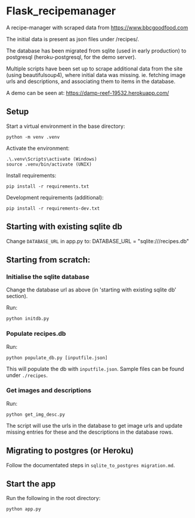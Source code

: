 # Flask_recipemanager

A recipe-manager with scraped data from https://www.bbcgoodfood.com

The initial data is present as json files under /recipes/.

The database has been migrated from sqlite (used in early production) to postgresql (heroku-postgresql, for the demo server).

Multiple scripts have been set up to scrape additional data from the site (using beautifulsoup4), where initial data was missing. ie. fetching image urls and descriptions, and associating them to items in the database.

A demo can be seen at:
https://damp-reef-19532.herokuapp.com/

## Setup

Start a virtual environment in the base directory:

    python -m venv .venv

Activate the environment:

    .\.venv\Scripts\activate (Windows)
    source .venv/bin/activate (UNIX)

Install requirements:

    pip install -r requirements.txt

Development requirements (additional):

    pip install -r requirements-dev.txt

## Starting with existing sqlite db

Change `DATABASE_URL` in app.py to:
    DATABASE_URL = "sqlite:///recipes.db"

## Starting from scratch:

### Initialise the sqlite database
Change the database url as above (in 'starting with existing sqlite db' section).

Run:

    python initdb.py

### Populate recipes.db

Run:

    python populate_db.py [inputfile.json]

This will populate the db with `inputfile.json`. Sample files can be found under `./recipes`.

### Get images and descriptions

Run:

    python get_img_desc.py

The script will use the urls in the database to get image urls and update missing entries for these and the descriptions in the database rows.

## Migrating to postgres (or Heroku)

Follow the documentated steps in `sqlite_to_postgres migration.md`.

## Start the app

Run the following in the root directory:

    python app.py
